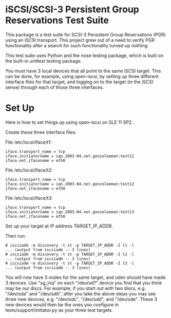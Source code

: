 iSCSI/SCSI-3 Persistent Group Reservations Test Suite
=====================================================
This package is a test suite for SCSI-3 Persistent Group Reservations
(PGR) using an iSCSI transport. This project grew out of a need to
verify PGR functionality after a search for such functionality turned
up nothing.

This test suite uses Python and the nose testing package, which
is built on the built-in unittest testing package.

You must have 3 local devices that all point to the same iSCSI
target. This can be done, for example, using open-iscsi, by
setting up three different interface files for that target,
and logging on to the target (in the iSCSI sense) through each
of those three interfaces.

Set Up
======
Here is how to set things up using open-iscsi on SLE 11 SP2.

Create these three interface files:

File /etc/iscsi/iface/t1:

    iface.transport_name = tcp
    iface.initiatorname = iqn.2003-04.net.gonzoleeman:test11
    iface.net_ifacename = eth0

File /etc/iscsi/iface/t2:

    iface.transport_name = tcp
    iface.initiatorname = iqn.2003-04.net.gonzoleeman:test12
    iface.net_ifacename = eth0

File /etc/iscsi/iface/t3:

    iface.transport_name = tcp
    iface.initiatorname = iqn.2003-04.net.gonzoleeman:test13
    iface.net_ifacename = eth0

Set up your target at IP address TARGET_IP_ADDR.

Then run:

    # iscsiadm -m discovery -t st -p TARGET_IP_ADDR -I t1 -l
    ... (output from iscsiadm -- 3 lines)
    # iscsiadm -m discovery -t st -p TARGET_IP_ADDR -I t2 -l
    ... (output from iscsiadm -- 3 lines)
    # iscsiadm -m discovery -t st -p TARGET_IP_ADDR -I t3 -l
    ... (output from iscsiadm -- 3 lines)

You will now have 3 nodes for the same target, and udev should
have made 3 devices. Use "sg_inq" on each "/dev/sd?" device you
find that you think may be our discs. For example, if you start
out with two discs, e.g. "/dev/sda" and "/dev/sdb", after you take
the above steps you may see three new devices, e.g. "/dev/sdc",
"/dev/sdd", and "/dev/sde". These 3 new devices would then be
the ones you configure in tests/support/initiator.py as your three
test targets.
